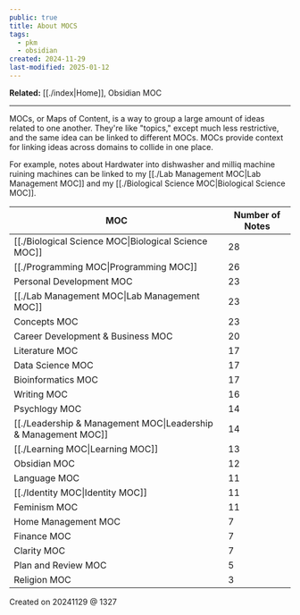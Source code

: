 ```yaml
---
public: true
title: About MOCS
tags:
  - pkm
  - obsidian
created: 2024-11-29
last-modified: 2025-01-12
---
```

**Related:** [[./index|Home]], Obsidian MOC

---
MOCs, or Maps of Content, is a way to group a large amount of ideas related to one another. They're like "topics," except much less restrictive, and the same idea can be linked to different MOCs. MOCs provide context for linking ideas across domains to collide in one place. 

For example, notes about Hardwater into dishwasher and milliq machine ruining machines can be linked to my [[./Lab Management MOC|Lab Management MOC]] and my [[./Biological Science MOC|Biological Science MOC]].

| MOC                                                                                 | Number of Notes |
| ----------------------------------------------------------------------------------- | --------------- |
| [[./Biological Science MOC\|Biological Science MOC]]                       | 28              |
| [[./Programming MOC\|Programming MOC]]                                     | 26              |
| Personal Development MOC                   | 23              |
| [[./Lab Management MOC\|Lab Management MOC]]                               | 23              |
| Concepts MOC                                           | 23              |
| Career Development & Business MOC | 20              |
| Literature MOC                                       | 17              |
| Data Science MOC                                   | 17              |
| Bioinformatics MOC                               | 17              |
| Writing MOC                                             | 16              |
| Psychlogy MOC                                         | 14              |
| [[./Leadership & Management MOC\|Leadership & Management MOC]]             | 14              |
| [[./Learning MOC\|Learning MOC]]                                           | 13              |
| Obsidian MOC                                           | 12              |
| Language MOC                                           | 11              |
| [[./Identity MOC\|Identity MOC]]                                           | 11              |
| Feminism MOC                                           | 11              |
| Home Management MOC                             | 7               |
| Finance MOC                                             | 7               |
| Clarity MOC                                             | 7               |
| Plan and Review MOC                             | 5               |
| Religion MOC                                           | 3               |



Created on 20241129 @ 1327